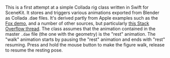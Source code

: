 This is a first attempt at a simple Collada rig class written in Swift for SceneKit. It stores and triggers various animations exported from Blender as Collada .dae files. It's derived partly from Apple examples such as the [Fox demo](https://developer.apple.com/library/ios/samplecode/Fox/Introduction/Intro.html), and a number of other sources, but particularly [this Stack Overflow thread](http://stackoverflow.com/questions/28315135/adding-and-transitioning-animations-in-scenekit). The class assumes that the animation contained in the master `.dae` file (the one with the geometry) is the "rest" animation. The "walk" animation starts by pausing the "rest" animation and ends with "rest" resuming. Press and hold the mouse button to make the figure walk, release to resume the resting pose.
